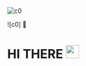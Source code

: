 ![c0](https://user-images.githubusercontent.com/78447751/115000536-24408c80-9ea3-11eb-9443-9d260fca4e4d.jpg)

![c0] &#127993;
 
# HI THERE <img src="https://raw.githubusercontent.com/MartinHeinz/MartinHeinz/master/wave.gif" width="30px">
